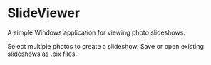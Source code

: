 # SlideViewer

A simple Windows application for viewing photo slideshows.

Select multiple photos to create a slideshow. Save or open existing slideshows as .pix files.
